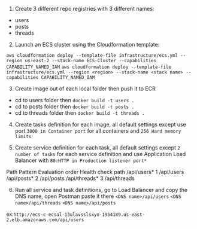 1. Create 3 different repo registries with 3 different names:
- users
- posts
- threads

2. Launch an ECS cluster using the Cloudformation template:


```aws cloudformation deploy --template-file infrastructure/ecs.yml --region us-east-2 --stack-name ECS-Cluster --capabilities CAPABILITY_NAMED_IAM```
```aws cloudformation deploy --template-file infrastructure/ecs.yml --region <region> --stack-name <stack name> --capabilities CAPABILITY_NAMED_IAM```


3. Create image out of each local folder then push it to ECR

- cd to users folder then ```docker build -t users .```
- cd to posts folder then ```docker build -t posts .```
- cd to threads folder then ```docker build -t threads .```

4. Create tasks definition for each image, all default settings except use port ```3000 in Container port``` for all containers and ```256 Hard memory limits``` 

5. Create service definition for each task, all default settings except ```2 number of tasks``` for each service definition and use Application Load Balancer with ```80:HTTP in Production listener port*```

Path Pattern	Evaluation order Health check path
/api/users*	1			 /api/users
/api/posts*	2 			 /api/posts
/api/threads* 	3			 /api/threads

6. Run all service and task definitions, go to Load Balancer and copy the DNS name, open Postman paste it there
```<DNS name>/api/users```
```<DNS name>/api/threads```
```<DNS name>/api/posts```

ex:```http://ecs-c-ecsal-13ulavsslsxyo-1954189.us-east-2.elb.amazonaws.com/api/users```
